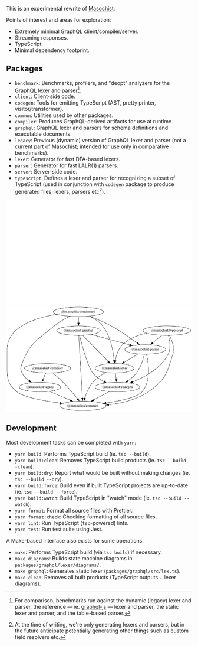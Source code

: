 This is an experimental rewrite of [Masochist](https://github.com/wincent/masochist).

Points of interest and areas for exploration:

- Extremely minimal GraphQL client/compiler/server.
- Streaming responses.
- TypeScript.
- Minimal dependency footprint.

## Packages

- `benchmark`: Benchmarks, profilers, and "deopt" analyzers for the GraphQL lexer and parser[^benchmark].
- `client`: Client-side code.
- `codegen`: Tools for emitting TypeScript (AST, pretty printer, visitor/transformer).
- `common`: Utilities used by other packages.
- `compiler`: Produces GraphQL-derived artifacts for use at runtime.
- `graphql`: GraphQL lexer and parsers for schema definitions and executable documents.
- `legacy`: Previous (dynamic) version of GraphQL lexer and parser (not a current part of Masochist; intended for use only in comparative benchmarks).
- `lexer`: Generator for fast DFA-based lexers.
- `parser`: Generator for fast LALR(1) parsers.
- `server`: Server-side code.
- `typescript`: Defines a lexer and parser for recognizing a subset of TypeScript (used in conjunction with `codegen` package to produce generated files; lexers, parsers etc[^etc]).

[^benchmark]: For comparison, benchmarks run against the dynamic (legacy) lexer and parser, the reference — ie. [graphql-js](https://github.com/graphql/graphql-js) — lexer and parser, the static lexer and parser, and the table-based parser.
[^etc]: At the time of writing, we're only generating lexers and parsers, but in the future anticipate potentially generating other things such as custom field resolvers etc.

![Dependency graph](./docs/packages-dark.png#gh-dark-mode-only)
![Dependency graph](./docs/packages-light.png#gh-light-mode-only)

## Development

Most development tasks can be completed with `yarn`:

- `yarn build`: Performs TypeScript build (ie. `tsc --build`).
- `yarn build:clean`: Removes TypeScript build products (ie. `tsc --build --clean`).
- `yarn build:dry`: Report what would be built without making changes (ie. `tsc --build --dry`).
- `yarn build:force`: Build even if built TypeScript projects are up-to-date (ie. `tsc --build --force`).
- `yarn build:watch`: Build TypeScript in "watch" mode (ie. `tsc --build --watch`).
- `yarn format`: Format all source files with Prettier.
- `yarn format:check`: Checking formatting of all source files.
- `yarn lint`: Run TypeScript (`tsc`-powered) lints.
- `yarn test`: Run test suite using Jest.

A Make-based interface also exists for some operations:

- `make`: Performs TypeScript build (via `tsc build`) if necessary.
- `make diagrams`: Builds state machine diagrams in `packages/graphql/lexer/diagrams/`.
- `make graphql`: Generates static lexer (`packages/graphql/src/lex.ts`).
- `make clean`: Removes all built products (TypeScript outputs + lexer diagrams).
